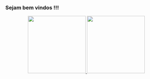 ### Sejam bem vindos !!!

<div align="center">
  <a href="https://github.com/rosineisilveira">
  <img height="180em" src="https://github-readme-stats.vercel.app/api?username=rosineisilveira&show_icons=true&theme=dracula&include_all_commits=true&count_private=true"/>
  <img height="180em" src="https://github-readme-stats.vercel.app/api/top-langs/?username=rosineisilveira&layout=compact&langs_count=7&theme=dracula"/>
</div>

